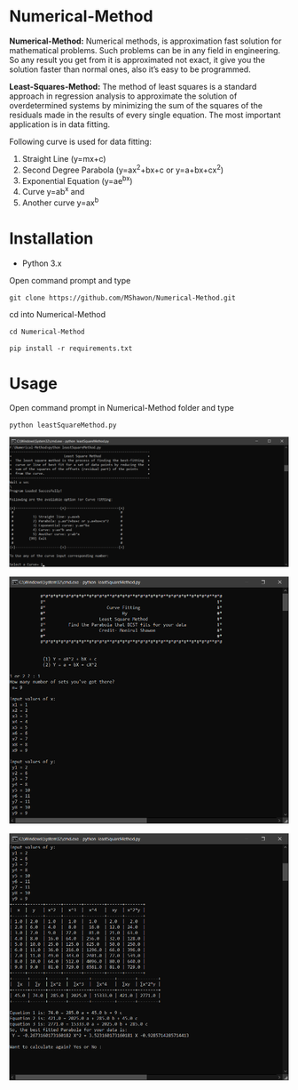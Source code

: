 # Numerical-Method

**Numerical-Method:** Numerical methods, is approximation fast solution for mathematical problems. Such problems can be in any field in engineering. So any result you get from it is approximated not exact, it give you the solution faster than normal ones, also it’s easy to be programmed.

**Least-Squares-Method:** The method of least squares is a standard approach in regression analysis to approximate the solution of overdetermined systems by minimizing the sum of the squares of the residuals made in the results of every single equation. The most important application is in data fitting.

Following curve is used for data fitting:
1. Straight Line (y=mx+c)
2. Second Degree Parabola (y=ax<sup>2</sup>+bx+c or y=a+bx+cx<sup>2</sup>)
3. Exponential Equation (y=ae<sup>bx</sup>)
4. Curve y=ab<sup>x</sup> and
5. Another curve y=ax<sup>b</sup>

# Installation
 * Python 3.x
 
 
 Open command prompt and type
 ```
 git clone https://github.com/MShawon/Numerical-Method.git
 ```
 cd into Numerical-Method
 ```
 cd Numerical-Method
 ```
 ```
 pip install -r requirements.txt
 ```
 
# Usage
 Open command prompt in Numerical-Method folder and type
 ```
 python leastSquareMethod.py
 ```
 
![alt text](https://github.com/MShawon/Numerical-Method/blob/master/Demo/welcome.png "Welcome screen")

![alt text](https://github.com/MShawon/Numerical-Method/blob/master/Demo/input.png "Input")

![alt text](https://github.com/MShawon/Numerical-Method/blob/master/Demo/output.png "Result")


